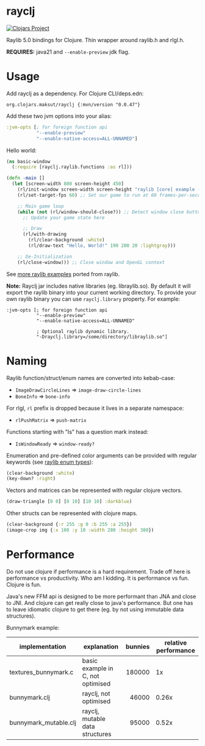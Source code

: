 rayclj
======
[![Clojars Project](https://img.shields.io/clojars/v/org.clojars.maksut/rayclj.svg)](https://clojars.org/org.clojars.maksut/rayclj)

Raylib 5.0 bindings for Clojure. Thin wrapper around raylib.h and rlgl.h.

**REQUIRES:** java21 and `--enable-preview` jdk flag.

Usage
=====
Add rayclj as a dependency. For Clojure CLI/deps.edn:
```
org.clojars.maksut/rayclj {:mvn/version "0.0.47"}
```

Add these two jvm options into your alias:
```clojure
:jvm-opts [; for foreign function api
           "--enable-preview"
           "--enable-native-access=ALL-UNNAMED"]
```

Hello world:
```clojure
(ns basic-window
  (:require [rayclj.raylib.functions :as rl]))

(defn -main []
  (let [screen-width 800 screen-height 450]
    (rl/init-window screen-width screen-height "raylib [core] example - basic window")
    (rl/set-target-fps 60) ;; Set our game to run at 60 frames-per-second

    ;; Main game loop
    (while (not (rl/window-should-close?)) ;; Detect window close button or ESC key
      ;; Update your game state here

      ;; Draw
      (rl/with-drawing
        (rl/clear-background :white)
        (rl/draw-text "Hello, World!" 190 200 20 :lightgray)))

    ;; De-Initialization
    (rl/close-window))) ;; Close window and OpenGL context
```

See [more raylib examples](https://github.com/maksut/rayclj/tree/main/examples/examples) ported from raylib.

**Note:** Rayclj jar includes native libraries (eg. libraylib.so). By default it will export the raylib binary into your current working directory.
To provide your own raylib binary you can use `rayclj.library` property. For example:
```
:jvm-opts [; for foreign function api
           "--enable-preview"
           "--enable-native-access=ALL-UNNAMED"

           ; Optional raylib dynamic library.
           "-Drayclj.library=/some/directory/libraylib.so"]
```

Naming
======
Raylib function/struct/enum names are converted into kebab-case:
- `ImageDrawCircleLines` => `image-draw-circle-lines`
- `BoneInfo` => `bone-info`

For rlgl, `rl` prefix is dropped because it lives in a separate namespace:
- `rlPushMatrix` => `push-matrix`

Functions starting with "Is" has a question mark instead:
- `IsWindowReady` => `window-ready?`

Enumeration and pre-defined color arguments can be provided with regular keywords (see [raylib enum types](https://github.com/raysan5/raylib/wiki/raylib-enumerated-types)):
```clojure
(clear-background :white)
(key-down? :right)
````

Vectors and matrices can be represented with regular clojure vectors.
```clojure
(draw-triangle [0 0] [0 10] [10 10] :darkblue)
```

Other structs can be represented with clojure maps.
```clojure
(clear-background {:r 255 :g 0 :b 255 :a 255})
(image-crop img {:x 100 :y 10 :width 280 :height 380})
```

Performance
===========
Do not use clojure if performance is a hard requirement.
Trade off here is performance vs productivity. Who am I kidding. It is performance vs fun. Clojure is fun.

Java's new FFM api is designed to be more performant than JNA and close to JNI.
And clojure can get really close to java's performance. But one has to leave idiomatic clojure to get there (eg. by not using immutable data structures).

Bunnymark example:

|implementation        | explanation                       | bunnies | relative performance |
|----------------------|-----------------------------------|--------:|----------------------|
|textures_bunnymark.c  | basic example in C, not optimised | 180000  | 1x                   |
|bunnymark.clj         | rayclj, not optimised             |  46000  | 0.26x                |
|bunnymark_mutable.clj | rayclj, mutable data structures   |  95000  | 0.52x                |
